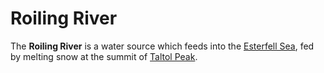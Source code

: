 # Roiling River

The **Roiling River** is a water source which feeds into the [Esterfell Sea](../../esterfell-sea/esterfell-sea.md), fed by melting snow at the summit of [Taltol Peak](taltol-peak.md).
